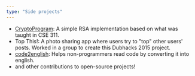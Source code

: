 ```yaml
---
type: "Side projects"
---
```




* <a href="https://github.com/paytonq/CryptoProgram" target="_blank">CryptoProgram</a>: A simple RSA implementation based on what was taught in CSE 311.
* Top This!: A photo sharing app where users try to "top" other users' posts. Worked in a group to create this Dubhacks 2015 project.  
* <a href="https://github.com/paytonq/code2english" target="_blank">code2english</a>: Helps non-programmers read code by converting it into english.
* and other contributions to open-source projects!
